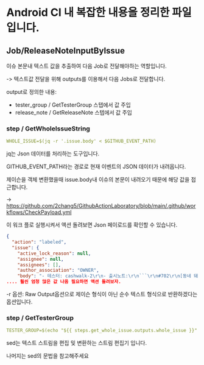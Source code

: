 # Android CI 내 복잡한 내용을 정리한 파일입니다.

## Job/ReleaseNoteInputByIssue

이슈 본문내 텍스트 값을 추출하여 다음 Job로 전달해야하는 역할입니다.

-> 텍스트값 전달을 위해 outputs를 이용해서 다음 Jobs로 전달합니다.

output로 정의한 내용:

- tester_group / GetTesterGroup 스텝에서 값 주입 
- release_note / GetReleaseNote 스텝에서 값 주입



### step / GetWholeIssueString

```yml
WHOLE_ISSUE=$(jq -r '.issue.body' < $GITHUB_EVENT_PATH)
```

jq는 Json 데이터를 처리하는 도구입니다.

GITHUB_EVENT_PATH라는 경로로 현재 이벤트의 JSON 데이터가 내려옵니다.

제이슨을 객체 변환했을때 issue.body내 이슈의 본문이 내려오기 때문에 해당 값을 접근합니다.

-> https://github.com/2chang5/GithubActionLaboratory/blob/main/.github/workflows/CheckPayload.yml

이 워크 플로 실행시켜서 액션 돌려보면 Json 페이로드를 확인할 수 있습니다.

```json
{
  "action": "labeled",
  "issue": {
    "active_lock_reason": null,
    "assignee": null,
    "assignees": [],
    "author_association": "OWNER",
    "body": "- 테스터: cashwalk-2\r\n- 출시노트:\r\n```\r\n#702\r\n[동네 돼지-뼈탄집 가서 삼겹살 조지게 먹기]\r\n[동네 산책-좀비짐 산책하고 소감문 쓰기]\r\n```\r\n",
.... 훨씬 엄청 많은 값 나옴 필요하면 액션 돌려보자.
```



-r 옵션: Raw Output옵션으로 제이슨 형식이 아닌 순수 텍스트 형식으로 반환하겠다는 옵션입니다.



### step / GetTesterGroup

```yml
TESTER_GROUP=$(echo "${{ steps.get_whole_issue.outputs.whole_issue }}" | sed -n 's/^- *테스터:[[:space:]]*\(.*\)[[:space:]]*$/\1/p')
```

sed는 텍스트 스트림을 편집 및 변환하는 스트림 편집기 입니다.

나머지는 sed의 문법을 참고해주세요







